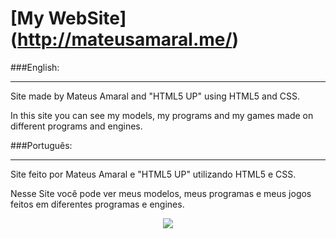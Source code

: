 # [My WebSite]  (http://mateusamaral.me/)
###English:
_________
Site made by Mateus Amaral and "HTML5 UP" using HTML5 and CSS.

In this site you can see my models, my programs and my games made on different programs and engines.


###Português:
_________
Site feito por Mateus Amaral e "HTML5 UP" utilizando HTML5 e CSS.

Nesse Site você pode ver meus modelos, meus programas e meus jogos feitos em diferentes programas e engines.

<p align="center">
  <img src="http://i.imgur.com/S7dFZjw.png/">
</p>
